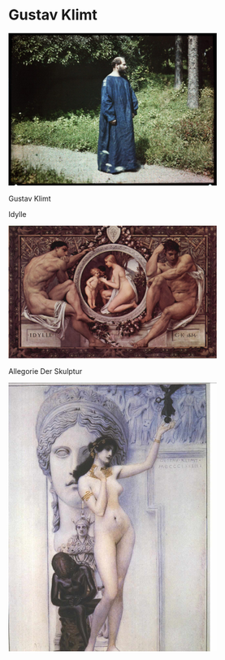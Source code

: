 # Gustav Klimt

<img src=".pix/gustav_klimt.jpg" style="width:410px; height: auto;"> 

Gustav Klimt

Idylle

<img src=".pix/idylle.jpg" style="width:410px; height: auto;">

Allegorie Der Skulptur 

<img src=".pix/allegorie_der_skulptur_gustav_klimt.jpg" style="width:410px; height: auto;">
